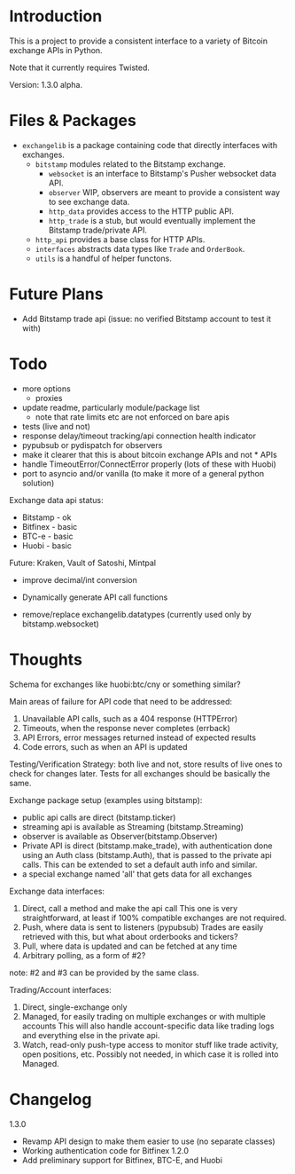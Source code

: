 Introduction
=====
This is a project to provide a consistent interface to a variety of Bitcoin exchange APIs in Python.

Note that it currently requires Twisted.

Version: 1.3.0 alpha.

Files & Packages
=====
* `exchangelib` is a package containing code that directly interfaces with exchanges.
    * `bitstamp` modules related to the Bitstamp exchange.
        * `websocket` is an interface to Bitstamp's Pusher websocket data API.
        * `observer` WIP, observers are meant to provide a consistent way to see exchange data.
        * `http_data` provides access to the HTTP public API.
        * `http_trade` is a stub, but would eventually implement the Bitstamp trade/private API.
    * `http_api` provides a base class for HTTP APIs.
    * `interfaces` abstracts data types like `Trade` and `OrderBook`.
    * `utils` is a handful of helper functons.

Future Plans
=====
* Add Bitstamp trade api (issue: no verified Bitstamp account to test it with)

Todo
=====
* more options
    * proxies
* update readme, particularly module/package list
    * note that rate limits etc are not enforced on bare apis
* tests (live and not)
* response delay/timeout tracking/api connection health indicator
* pypubsub or pydispatch for observers
* make it clearer that this is about bitcoin exchange APIs and not * APIs
* handle TimeoutError/ConnectError properly (lots of these with Huobi)
* port to asyncio and/or vanilla (to make it more of a general python solution)

Exchange data api status:

* Bitstamp  - ok
* Bitfinex  - basic
* BTC-e     - basic
* Huobi     - basic

Future: Kraken, Vault of Satoshi, Mintpal

* improve decimal/int conversion
* Dynamically generate API call functions

* remove/replace exchangelib.datatypes (currently used only by bitstamp.websocket) 

Thoughts
========
Schema for exchanges like huobi:btc/cny or something similar?

Main areas of failure for API code that need to be addressed:

1. Unavailable API calls, such as a 404 response (HTTPError)
2. Timeouts, when the response never completes (errback)
3. API Errors, error messages returned instead of expected results
4. Code errors, such as when an API is updated

Testing/Verification Strategy: both live and not, store results of live ones to check for changes later.
 Tests for all exchanges should be basically the same.

Exchange package setup (examples using bitstamp):

- public api calls are direct (bitstamp.ticker)
- streaming api is available as Streaming (bitstamp.Streaming)
- observer is available as Observer(bitstamp.Observer)
- Private API is direct (bitstamp.make_trade), with authentication done using an 
    Auth class (bitstamp.Auth), that is passed to the private api calls. 
    This can be extended to set a default auth info and similar.
- a special exchange named 'all' that gets data for all exchanges

Exchange data interfaces:

1. Direct, call a method and make the api call
    This one is very straightforward, at least if 100% compatible exchanges are not required.
2. Push, where data is sent to listeners (pypubsub)
    Trades are easily retrieved with this, but what about orderbooks and tickers?
3. Pull, where data is updated and can be fetched at any time
4. Arbitrary polling, as a form of \#2?

note: \#2 and \#3 can be provided by the same class.

Trading/Account interfaces:

1. Direct, single-exchange only
2. Managed, for easily trading on multiple exchanges or with multiple accounts
    This will also handle account-specific data like trading logs and everything else in the private api.
3. Watch, read-only push-type access to monitor stuff like trade activity, open positions, etc. 
    Possibly not needed, in which case it is rolled into Managed.

Changelog
======
1.3.0
* Revamp API design to make them easier to use (no separate classes)
* Working authentication code for Bitfinex
1.2.0
* Add preliminary support for Bitfinex, BTC-E, and Huobi